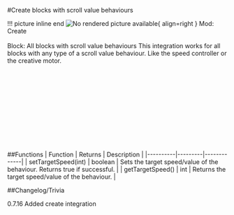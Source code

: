 #Create blocks with scroll value behaviours

!!! picture inline end
    ![No rendered picture available](){ align=right }
    Mod: Create <br><br/>
    Block: All blocks with scroll value behaviours
This integration works for all blocks with any type of a scroll value behaviour. Like the speed controller or the creative motor.

<br><br/>
<br><br/>
<br><br/>
<br><br/>
<br><br/>

##Functions
| Function | Returns | Description |
|----------|---------|-------------|
| setTargetSpeed(int) | boolean | Sets the target speed/value of the behaviour. Returns true if successful. |
| getTargetSpeed() | int | Returns the target speed/value of the behaviour. |

##Changelog/Trivia

0.7.16
Added create integration
